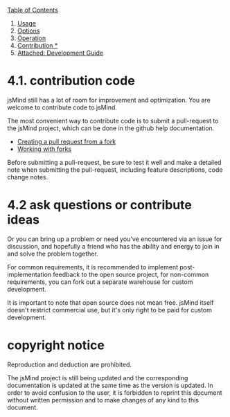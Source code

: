 [Table of Contents](index.md)

1. [Usage](1.usage.md)
2. [Options](2.options.md)
3. [Operation](3.operation.md)
4. [Contribution *](4.contribution.md)
5. [Attached: Development Guide](5.development.md)

4.1. contribution code
===

jsMind still has a lot of room for improvement and optimization. You are welcome to contribute code to jsMind.

The most convenient way to contribute code is to submit a pull-request to the jsMind project, which can be done in the github help documentation.

* [Creating a pull request from a fork](https://help.github.com/en/articles/creating-a-pull-request-from-a-fork)
* [Working with forks](https://help.github.com/en/articles/working-with-forks)

Before submitting a pull-request, be sure to test it well and make a detailed note when submitting the pull-request, including feature descriptions, code change notes.

4.2 ask questions or contribute ideas
===

Or you can bring up a problem or need you've encountered via an issue for discussion, and hopefully a friend who has the ability and energy to join in and solve the problem together.

For common requirements, it is recommended to implement post-implementation feedback to the open source project, for non-common requirements, you can fork out a separate warehouse for custom development.

It is important to note that open source does not mean free. jsMind itself doesn't restrict commercial use, but it's only right to be paid for custom development.

copyright notice
===

Reproduction and deduction are prohibited.

The jsMind project is still being updated and the corresponding documentation is updated at the same time as the version is updated. In order to avoid confusion to the user, it is forbidden to reprint this document without written permission and to make changes of any kind to this document.